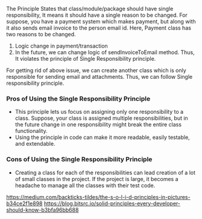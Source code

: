 The Principle States that class/module/package should have single responsibility, It means it should have a single reason to be
changed.
For suppose, you have a payment system which makes payment, but along with it also sends email invoice to the person email id.
Here, Payment class has two reasons to be changed.

1. Logic change in payment/transaction
2. In the future, we can change logic of sendInvoiceToEmail method.
Thus, It violates the principle of Single Responsibility principle.

For getting rid of above issue, we can create another class which is only responsible for sending email and attachments.
Thus, we can follow Single responsibility principle.

### Pros of Using the Single Responsibility Principle
- This principle lets us focus on assigning only one responsibility to a class. Suppose, your class is assigned multiple 
 responsibilities, but in the future change in one responsibility might break the entire class functionality.
- Using the principle in code can make it more readable, easily testable, and extendable.

### Cons of Using the Single Responsibility Principle
- Creating a class for each of the responsibilities can lead creation of a lot of small classes in the project. 
  If the project is large, it becomes a headache to manage all the classes with their test code.

https://medium.com/backticks-tildes/the-s-o-l-i-d-principles-in-pictures-b34ce2f1e898
https://blog.bitsrc.io/solid-principles-every-developer-should-know-b3bfa96bb688